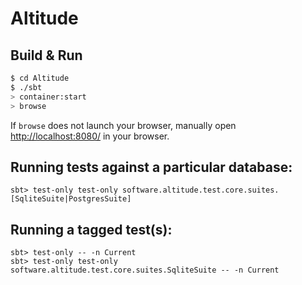 # Altitude #

## Build & Run ##

```sh
$ cd Altitude
$ ./sbt
> container:start
> browse
```

If `browse` does not launch your browser, manually open [http://localhost:8080/](http://localhost:8080/) in your browser.

## Running tests against a particular database:

    sbt> test-only test-only software.altitude.test.core.suites.[SqliteSuite|PostgresSuite]

## Running a tagged test(s):
    sbt> test-only -- -n Current
    sbt> test-only test-only software.altitude.test.core.suites.SqliteSuite -- -n Current
